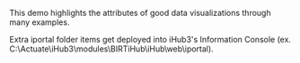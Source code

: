 This demo highlights the attributes of good data visualizations through many examples.

Extra iportal folder items get deployed into iHub3's Information Console (ex. C:\Actuate\iHub3\modules\BIRTiHub\iHub\web\iportal).